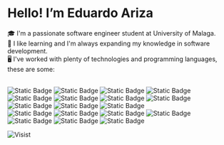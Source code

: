 <h1>Hello! I’m Eduardo Ariza</h1>
🎓 I'm a passionate software engineer student at University of Malaga. <br>
🔭 I like learning and I'm always expanding my knowledge in software development. <br>
🖥️ I've worked with plenty of technologies and programming languages, these are some: <br> <br>

![Static Badge](https://img.shields.io/badge/Python-yellow?logo=python)
![Static Badge](https://img.shields.io/badge/C-gray?logo=c)
![Static Badge](https://img.shields.io/badge/C++-blue?logo=cplusplus)
![Static Badge](https://img.shields.io/badge/Java-orange.svg?logo=coffeescript)
![Static Badge](https://img.shields.io/badge/HTML-black?logo=html5)
![Static Badge](https://img.shields.io/badge/Css-gray?logo=css3)
![Static Badge](https://img.shields.io/badge/Arm-yellow?logo=arm)
![Static Badge](https://img.shields.io/badge/R-blue?logo=r)
![Static Badge](https://img.shields.io/badge/Eclipse-black?logo=eclipseide)
![Static Badge](https://img.shields.io/badge/InteliJ-red?logo=intellijidea)
![Static Badge](https://img.shields.io/badge/Git-white?logo=git) <br>
![Static Badge](https://img.shields.io/badge/Haskell-purple?logo=haskell) 
![Static Badge](https://img.shields.io/badge/OpenCV-pink?logo=opencv)
![Static Badge](https://img.shields.io/badge/Anaconda-green?logo=anaconda)
![Static Badge](https://img.shields.io/badge/Jupyter-gray?logo=jupyter)
![Static Badge](https://img.shields.io/badge/SQLite-gray?logo=sqlite)
![Static Badge](https://img.shields.io/badge/Oracle_SQL_Developer-red?logo=oracle)
![Static Badge](https://img.shields.io/badge/Wireshark-lightblue?logo=wireshark)

![Visist](https://hits.sh/github.com/EAriza04/hits.svg)
